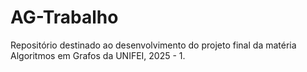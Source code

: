 # AG-Trabalho
Repositório destinado ao desenvolvimento do projeto final da matéria Algoritmos em Grafos da UNIFEI, 2025 - 1.

